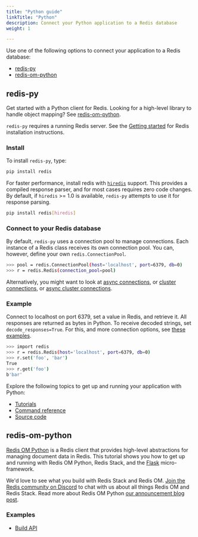 ```yaml
---
title: "Python guide"
linkTitle: "Python"
description: Connect your Python application to a Redis database
weight: 1

---
```


Use one of the following options to connect your application to a Redis database:

* [redis-py](#redis-py)
* [redis-om-python](#redis-om-python)

## redis-py

Get started with a Python client for Redis. Looking for a high-level library to handle object mapping? See [redis-om-python](#redis-om-python).

`redis-py` requires a running Redis server. See the [Getting started](/docs/getting-started/) for Redis installation instructions.

### Install

To install `redis-py`, type:

```bash
pip install redis
```

For faster performance, install redis with [`hiredis`](https://github.com/redis/hiredis) support. This provides a compiled response parser, and for most cases requires zero code changes. By default, if `hiredis` >= 1.0 is available, `redis-py` attempts to use it for response parsing.

```bash
pip install redis[hiredis]
```

### Connect to your Redis database

By default, `redis-py` uses a connection pool to manage connections. Each instance of a Redis class receives its own connection pool. You can, however, define your own `redis.ConnectionPool`.

```sh
>>> pool = redis.ConnectionPool(host='localhost', port=6379, db=0)
>>> r = redis.Redis(connection_pool=pool)
```

Alternatively, you might want to look at [async connections](https://redis.readthedocs.io/en/stable/examples/asyncio_examples.html), or [cluster connections](https://redis.readthedocs.io/en/stable/connections.html#cluster-client), or [async cluster connections](https://redis.readthedocs.io/en/stable/connections.html#async-cluster-client).

### Example

Connect to localhost on port 6379, set a value in Redis, and retrieve it. All responses are returned as bytes in Python. To receive decoded strings, set `decode_responses=True`. For this, and more connection options, see [these examples](https://redis.readthedocs.io/en/stable/examples.html).

```sh
>>> import redis
>>> r = redis.Redis(host='localhost', port=6379, db=0)
>>> r.set('foo', 'bar')
True
>>> r.get('foo')
b'bar'
```

Explore the following topics to get up and running your application with Python: 

* [Tutorials](https://redis.readthedocs.io/en/stable/examples.html)
* [Command reference](https://redis-py.readthedocs.io/en/stable/commands.html)
* [Source code](https://github.com/redis/redis-py)
 
## redis-om-python

[Redis OM Python](https://github.com/redis/redis-om-python) is a Redis client that provides high-level abstractions for managing document data in Redis. This tutorial shows you how to get up and running with Redis OM Python, Redis Stack, and the [Flask](https://flask.palletsprojects.com/) micro-framework.

We'd love to see what you build with Redis Stack and Redis OM. [Join the Redis community on Discord](https://discord.gg/redis) to chat with us about all things Redis OM and Redis Stack. Read more about Redis OM Python [our announcement blog post](https://redis.com/blog/introducing-redis-om-for-python/).

### Examples
* [Build API](/docs/tutorials/python-om/)